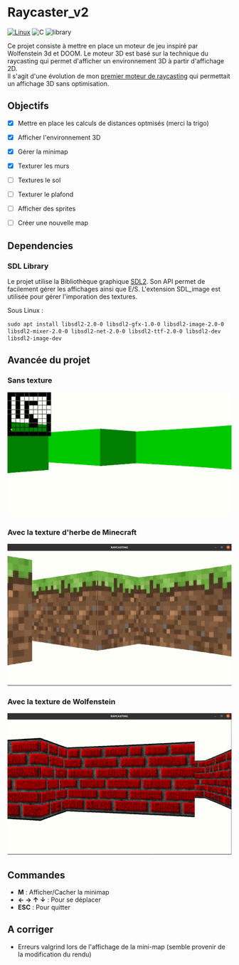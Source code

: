 # Raycaster_v2

[![Linux](https://svgshare.com/i/Zhy.svg)](https://svgshare.com/i/Zhy.svg)
![C](https://img.shields.io/badge/language-C-blue)
![library](https://img.shields.io/badge/Library-SDL-red)

Ce projet consiste à mettre en place un moteur de jeu inspiré par Wolfenstein 3d et DOOM.
Le moteur 3D est basé sur la technique du raycasting qui permet d'afficher un environnement 3D à partir d'affichage 2D.
<br>
Il s'agit d'une évolution de mon [premier moteur de raycasting](https://github.com/Rudiio/Raycaster.git) qui permettait un affichage 3D sans optimisation.


## Objectifs

- [x] Mettre en place les calculs de distances optmisés (merci la trigo)
- [x] Afficher l'environnement 3D
- [x] Gérer la minimap
- [x] Texturer les murs
- [ ] Textures le sol
- [ ] Texturer le plafond
- [ ] Afficher des sprites
- [ ] Créer une nouvelle map
 

## Dependencies

### SDL Library
Le projet utilise la Bibliothèque graphique [SDL2](https://www.libsdl.org/download-2.0.php).
Son API permet de facilement gérer les affichages ainsi que E/S.
L'extension SDL_image est utilisée pour gérer l'imporation des textures.

Sous Linux : 

```
sudo apt install libsdl2-2.0-0 libsdl2-gfx-1.0-0 libsdl2-image-2.0-0 libsdl2-mixer-2.0-0 libsdl2-net-2.0-0 libsdl2-ttf-2.0-0 libsdl2-dev libsdl2-image-dev
```

## Avancée du projet<br>

### Sans texture
![actual_state](./states//actual_state.png)

### Avec la texture d'herbe de Minecraft
![actual_state](./states/state2.png)

### Avec la texture de Wolfenstein
![actual_state](./states/state3.png)

## Commandes 

- **M** : Afficher/Cacher la minimap
- **← → ↑ ↓** : Pour se déplacer
- **ESC** : Pour quitter

## A corriger

- Erreurs valgrind lors de l'affichage de la mini-map (semble provenir de la modification du rendu) 